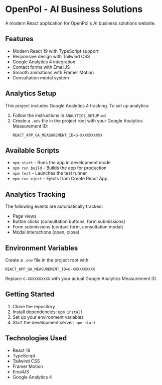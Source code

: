 # OpenPol - AI Business Solutions

A modern React application for OpenPol's AI business solutions website.

## Features

- Modern React 19 with TypeScript support
- Responsive design with Tailwind CSS
- Google Analytics 4 integration
- Contact forms with EmailJS
- Smooth animations with Framer Motion
- Consultation modal system

## Analytics Setup

This project includes Google Analytics 4 tracking. To set up analytics:

1. Follow the instructions in `ANALYTICS_SETUP.md`
2. Create a `.env` file in the project root with your Google Analytics Measurement ID:
   ```
   REACT_APP_GA_MEASUREMENT_ID=G-XXXXXXXXXX
   ```

## Available Scripts

- `npm start` - Runs the app in development mode
- `npm run build` - Builds the app for production
- `npm test` - Launches the test runner
- `npm run eject` - Ejects from Create React App

## Analytics Tracking

The following events are automatically tracked:

- Page views
- Button clicks (consultation buttons, form submissions)
- Form submissions (contact form, consultation modal)
- Modal interactions (open, close)

## Environment Variables

Create a `.env` file in the project root with:

```
REACT_APP_GA_MEASUREMENT_ID=G-XXXXXXXXXX
```

Replace `G-XXXXXXXXXX` with your actual Google Analytics Measurement ID.

## Getting Started

1. Clone the repository
2. Install dependencies: `npm install`
3. Set up your environment variables
4. Start the development server: `npm start`

## Technologies Used

- React 19
- TypeScript
- Tailwind CSS
- Framer Motion
- EmailJS
- Google Analytics 4
